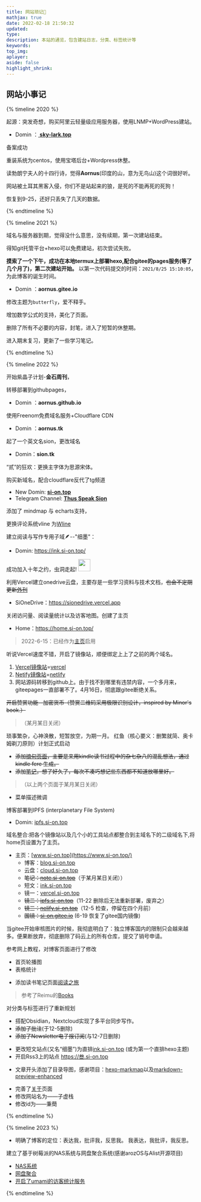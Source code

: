 ```yaml
---
title: 网站琐记📜
mathjax: true
date: 2022-02-18 21:50:32
updated:
type:
description: 本站的通览，包含建站日志，分类、标签统计等
keywords:
top_img:
aplayer:
aside: false
highlight_shrink:
---
```


<div id="tags-chart" data-length="20" class="js-pjax"></div>
<div id="categories-chart" class="js-pjax"></div>
<div class="btn-center">
<!--{% btn '/categories/Code/',编程,far fa-hand-point-right,outline blue larger %}-->
<!--{% btn '/categories/周刊',周刊,far fa-hand-point-right,outline pink larger %}-->
<!-- {% btn '/categories/数学/',数学,far fa-hand-point-right,outline red larger %}
{% btn '/categories/杂谈/',杂谈,far fa-hand-point-right,outline purple larger %}
{% btn '/categories/材料科学/',材料科学,far fa-hand-point-right,outline orange larger %} -->
<!--{% btn '/categories/Hexo/',Hexo,far fa-hand-point-right,outline green larger %}-->
</div>

## 网站小事记

{% timeline 2020 %}

<!-- timeline 3-20 -->
起源：突发奇想，购买阿里云轻量级应用服务器，使用LNMP+WordPress建站。

<!-- ![逐云雀·新希望](https://cdn.jsdelivr.net/gh/aornus/blogimg/2022b&amp_bo_HgedAwAAAAARALA_&rf_viewer_311.jpg) --> 

* Domin ：[ **sky-lark.top**](https://sky-lark.top)

<!-- endtimeline -->

<!-- timeline 4-15 -->
备案成功
<!-- endtimeline -->
<!-- timeline 6-15 -->
重装系统为centos，使用宝塔后台+Wordpress休整。

<!-- endtimeline -->

<!-- timeline 9-17 -->
读勃朗宁夫人的十四行诗，觉得**Aornus**(印度的山，意为无鸟山)这个词很好听。

<!-- endtimeline -->

<!-- timeline 10-1 -->
网站被土耳其黑客入侵，你们不是站起来的狼，是死的不能再死的死狗！

恢复到9-25，还好只丢失了几天的数据。

<!-- endtimeline -->

{% endtimeline %}

{% timeline 2021 %}

<!-- timeline 3-25 -->
域名与服务器到期，觉得没什么意思，没有续期，第一次建站结束。

<!-- endtimeline -->

<!-- timeline 5-15 -->
得知git托管平台+hexo可以免费建站，初次尝试失败。

<!-- endtimeline -->

<!-- timeline 08-25 -->
**摸索了一个下午，成功在本地termux上部署hexo,配合gitee的pages服务(等了几个月了)，第二次建站开始。**
以第一次代码提交的时间：`2021/8/25 15:10:05`，为此博客的诞生时间。
* Domin ：**aornus.gitee.io**

<!-- endtimeline -->

<!-- timeline 09-07 -->

修改主题为`butterfly`，爱不释手。

<!-- endtimeline --> 

<!-- timeline 09-13 -->

增加数学公式的支持，美化了页面。

<!-- endtimeline --> 

<!-- timeline 11-25 -->

删除了所有不必要的内容，封笔，进入了短暂的休整期。

<!-- endtimeline --> 

<!-- timeline 12-27 -->

进入期末复习，更新了一些学习笔记。

<!-- endtimeline --> 


{% endtimeline %}

{% timeline 2022 %}

<!-- timeline 02-05 -->

开始紫晶子计划-**金石周刊**，

<!-- endtimeline --> 

<!-- timeline 02-13 -->

转移部署到githubpages，

* Domin ：**aornus.github.io**

<!-- endtimeline --> 

<!-- timeline 02-14 -->

使用Freenom免费域名服务+Cloudflare CDN

* Domin ：**aornus.tk**

<!-- endtimeline --> 

<!-- timeline 02-20 -->

起了一个英文名sion，更改域名

* Domin：**sion.tk**

<!-- endtimeline --> 

<!-- timeline 02-22 -->

“贰”的狂欢：更换主字体为思源宋体。

<!-- endtimeline --> 

<!-- timeline 03-09 -->

购买新域名，配合cloudflare反代了tg频道

* New Domin:  [**si-on.top**]( https://si-on.top)
* Telegram Channel:  [**Thus Speak Sion**]( https://tg.si-on.top)

<!-- endtimeline --> 

<!-- timeline 03-18 -->
添加了 mindmap 与 echarts支持，
<!-- endtimeline --> 

<!-- timeline 03-19 -->
更换评论系统vline 为[Wline](https://waline.js.org/)
<!-- endtimeline --> 

<!-- timeline 03-24 -->
建立阅读与写作专用子域🪶--"细墨"：

* Domin: https://ink.si-on.top/
<!-- endtimeline -->

<!-- timeline 03-28 -->
成功加入十年之约，虫洞走起!
<a href="https://www.foreverblog.cn/go.html" target="_blank"> <img src="https://img.foreverblog.cn/wormhole_3_tp.gif" alt="" style="width:auto;height:32px;" title=" "></a>
<!-- endtimeline -->

<!-- timeline 03-29 -->
利用Vercel建立onedrive云盘，主要存是一些学习资料与技术文档，~~也会不定期更新[外刊](https://sionedrive.vercel.app/journal)~~

* SiOneDrive：https://sionedrive.vercel.app
<!-- endtimeline -->

<!-- timeline 04-15 -->
关闭访问量、阅读量统计以及访客地图。创建了主页
* Home：https://home.si-on.top/
> 2022-6-15：已经作为[主页](https://www.si-on.top)启用
<!-- endtimeline -->

<!-- timeline 04-16 -->
听说Vercel速度不错，开启了镜像站，顺便绑定上上了之前的两个域名。
1. [Vercel镜像站](http://sion.tk/)=[vercel](https://sion-eta.vercel.app/)
2. [Netify镜像站](https://aornus.tk)=[netlify](https://625a6bec72983054d0757833--cheery-fudge-471d5e.netlify.app/)
3. 网站源码转移到github上。由于找不到哪里有违禁内容，一个多月来，giteepages一直部署不了。4月16日，彻底跟gitee断绝关系。
<!-- endtimeline -->

<!-- timeline 04-17 -->
~~开启赞赏功能--加密货币（赞赏二维码采用极限识别设计，inspired by Minor's book.）~~
>（某月某日关闭）
<!-- endtimeline -->

<!-- timeline 05-19 -->
琐事繁杂，心神涣散，短暂放空，为期一月。
红鱼（核心要义：删繁就简、奥卡姆剃刀原则）计划正式启动
<!-- endtimeline -->

<!-- timeline 6-4 -->
* ~~添加[摘句页面](/clip)，主要是来用kindle读书过程中的杂七杂八的混乱想法，通过kindle fere 生成。~~
* ~~添加[笔记](/cache)，想了好久了，每次不凑巧想记些东西都不知道放哪里好。~~
>（以上两个页面于某月某日关闭）
* 菜单描述微调
<!-- endtimeline -->

<!-- timeline 06-10 -->
博客部署到IPFS (interplanetary File System)

* Domin: [ipfs.si-on.top](https://ipfs.si-on.top/)
<!-- endtimeline -->

<!-- timeline 06-15 -->
域名整合:把各个镜像站以及几个小的工具站点都整合到主域名下的二级域名下,将home页设置为了主页。
* 主页：[www.si-on.top](https://www.si-on.top/)
    * 博客：[blog.si-on.top](https://blog.si-on.top/)
    * 云盘：[cloud.si-on.top](https://cloud.si-on.top/)
    * ~~笔记：[note.si-on.top](https://note.si-on.top/)~~（于某月某日关闭））
    * 短文：[ink.si-on.top](https://ink.si-on.top/)
    * 镜一：[vercel.si-on.top](https://vercel.si-on.top/)
    * ~~镜二：[ipfs.si-on.top](https://ipfs.si-on.top/)~~（11-22 删除后无法重新部署，废弃之）
    * ~~镜三：[nelify.si-on.top](https://netlify.si-on.top/)~~（12-5 检查，停留在四个月前）
    * ~~国镜：[si-on.gitee.io](https://si-on.gitee.io/)~~ (6-19 恢复了gitee国内镜像)
<!-- endtimeline -->

<!-- timeline 08-14 -->
当gitee开始审核图片的时候，我彻底明白了：独立博客国内的限制只会越来越多。便果断放弃，彻底删除了码云上的所有仓库，提交了销号申请。
<!-- endtimeline -->

<!-- timeline 08-21 -->
参考网上教程，对博客页面进行了修改
 * 首页轮播图
 * 表格统计
<!-- endtimeline -->

<!-- timeline 9-11 -->
* 添加读书笔记页面[阅读之旅](https://sionreading.notion.site/)
> 参考了Reimu的[Books](https://muzi502.notion.site/muzi502/284c181664924fa485e94c12b6cabfb1)
<!-- endtimeline -->

<!-- timeline 11-05 -->
对分类与标签进行了重新规划
<!-- endtimeline -->


<!-- timeline 11-19 -->
* 搭配Obsidian，Nextcloud实现了多平台同步写作。
* ~~添加了批注~~(于12-5删除)
* ~~添加了Newsletter电子报订阅~~(与12-7日删除)
<!-- endtimeline -->

<!-- timeline 11-23 -->
* 更改短文站点(又名“细墨”)为直排[ink.si-on.top](https://ink.si-on.top) (或为第一个直排hexo主题)
* 开启Rss3上的站点 https://叁.si-on.top
<!-- endtimeline -->

<!-- timeline 11-29 -->
* 文章开头添加了目录导图，感谢项目：[hexo-markmap](https://www.npmjs.com/package/hexo-markmap)以及[markdown-preview-enhanced](https://shd101wyy.github.io/markdown-preview-enhanced/)
<!-- endtimeline -->

<!-- timeline 12-7 -->
* 完善了[关于](/about)页面
* 修改网站名为——子虚栈
* 修改id为——秉蕳
<!-- endtimeline -->
{% endtimeline %}

{% timeline 2023 %}
<!-- timeline 01-03 -->
* 明确了博客的定位：表达我，批评我，反思我。 我表达，我批评，我反思。
<!-- endtimeline -->

<!-- timeline 01-03 -->
建立了基于树莓派的NAS系统与网盘聚合系统(感谢arozOS与Alist开源项目)
* [NAS系统](https://nas.si-on.top)
* [网盘聚合](https://hub.si-on.top)
* [开启了umami的访客统计服务](https://cloud.umami.is/analytics/websites/69effd41-cf9a-4c01-8076-cc697a15e7e6)
<!-- endtimeline -->
{% endtimeline %}